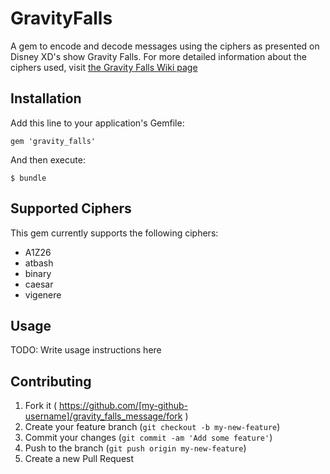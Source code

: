 # GravityFalls

A gem to encode and decode messages using the ciphers as presented on Disney XD's show Gravity Falls. For more detailed information about the ciphers used, visit [the Gravity Falls Wiki page](http://gravityfalls.wikia.com/wiki/List_of_cryptograms "Gravity Falls Wiki - List of cryptograms")

## Installation

Add this line to your application's Gemfile:

    gem 'gravity_falls'

And then execute:

    $ bundle

## Supported Ciphers

This gem currently supports the following ciphers:

- A1Z26
- atbash
- binary
- caesar
- vigenere

## Usage

TODO: Write usage instructions here

## Contributing

1. Fork it ( https://github.com/[my-github-username]/gravity_falls_message/fork )
2. Create your feature branch (`git checkout -b my-new-feature`)
3. Commit your changes (`git commit -am 'Add some feature'`)
4. Push to the branch (`git push origin my-new-feature`)
5. Create a new Pull Request
